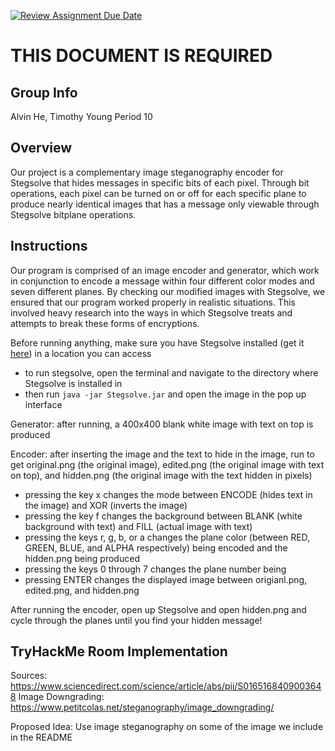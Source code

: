 [![Review Assignment Due Date](https://classroom.github.com/assets/deadline-readme-button-24ddc0f5d75046c5622901739e7c5dd533143b0c8e959d652212380cedb1ea36.svg)](https://classroom.github.com/a/ecp4su41)
# THIS DOCUMENT IS REQUIRED

## Group Info
Alvin He, Timothy Young
Period 10

## Overview

Our project is a complementary image steganography encoder for Stegsolve that hides messages in specific bits of each pixel. Through bit operations, each pixel can be turned on or off for each specific plane to produce nearly identical images that has a message only viewable through Stegsolve bitplane operations.

## Instructions

Our program is comprised of an image encoder and generator, which work in conjunction to encode a message within four different color modes and seven different planes. By checking our modified images with Stegsolve, we ensured that our program worked properly in realistic situations. This involved heavy research into the ways in which Stegsolve treats and attempts to break these forms of encryptions. 

Before running anything, make sure you have Stegsolve installed (get it [here](https://wiki.bi0s.in/steganography/stegsolve/)) in a location you can access
- to run stegsolve, open the terminal and navigate to the directory where Stegsolve is installed in
- then run ```java -jar Stegsolve.jar``` and open the image in the pop up interface

Generator: after running, a 400x400 blank white image with text on top is produced

Encoder: after inserting the image and the text to hide in the image, run to get original.png (the original image), edited.png (the original image with text on top), and hidden.png (the original image with the text hidden in pixels)
- pressing the key x changes the mode between ENCODE (hides text in the image) and XOR (inverts the image)
- pressing the key f changes the background between BLANK (white background with text) and FILL (actual image with text)
- pressing the keys r, g, b, or a changes the plane color (between RED, GREEN, BLUE, and ALPHA respectively) being encoded and the hidden.png being produced
- pressing the keys 0 through 7 changes the plane number being 
- pressing ENTER changes the displayed image between origianl.png, edited.png, and hidden.png

After running the encoder, open up Stegsolve and open hidden.png and cycle through the planes until you find your hidden message!

## TryHackMe Room Implementation

Sources:
https://www.sciencedirect.com/science/article/abs/pii/S0165168409003648
Image Downgrading: https://www.petitcolas.net/steganography/image_downgrading/

Proposed Idea: Use image steganography on some of the image we include in the README


